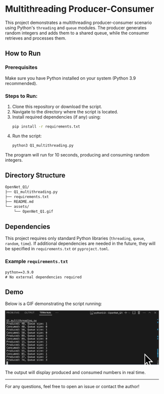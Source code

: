 # Multithreading Producer-Consumer

This project demonstrates a multithreading producer-consumer scenario using Python's `threading` and `queue` modules. The producer generates random integers and adds them to a shared queue, while the consumer retrieves and processes them.

## How to Run

### Prerequisites

Make sure you have Python installed on your system (Python 3.9 recommended).

### Steps to Run:

1. Clone this repository or download the script.
2. Navigate to the directory where the script is located.
3. Install required dependencies (if any) using:
   ```sh
   pip install -r requirements.txt
   ```
4. Run the script:
   ```sh
   python3 Q1_multithreading.py 
   ```

The program will run for 10 seconds, producing and consuming random integers.

## Directory Structure

```
OpenNet_Q1/
├── Q1_multithreading.py 
├── requirements.txt 
├── README.md  
└── assets/
    └── OpenNet_Q1.gif 
```

## Dependencies

This project requires only standard Python libraries (`threading`, `queue`, `random`, `time`). If additional dependencies are needed in the future, they will be specified in `requirements.txt` or `pyproject.toml`.

### Example `requirements.txt`

```
python==3.9.0
# No external dependencies required
```

## Demo

Below is a GIF demonstrating the script running:

![](https://github.com/SharkBlahaj/OpenNet_Q1/blob/main/assets/OpenNet_Q1.gif)


The output will display produced and consumed numbers in real time.

---

For any questions, feel free to open an issue or contact the author!
